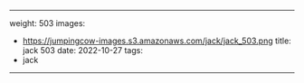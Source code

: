 
---
weight: 503
images:
- https://jumpingcow-images.s3.amazonaws.com/jack/jack_503.png
title: jack 503
date: 2022-10-27
tags:
- jack
---
